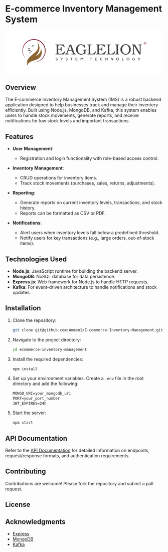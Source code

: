 
# E-commerce Inventory Management System

![Inventory Management](./ELST.svg)

## Overview

The E-commerce Inventory Management System (IMS) is a robust backend application designed to help businesses track and manage their inventory efficiently. Built using Node.js, MongoDB, and Kafka, this system enables users to handle stock movements, generate reports, and receive notifications for low stock levels and important transactions.

## Features

- **User Management**:
  - Registration and login functionality with role-based access control.
  
- **Inventory Management**:
  - CRUD operations for inventory items.
  - Track stock movements (purchases, sales, returns, adjustments).
  
- **Reporting**:
  - Generate reports on current inventory levels, transactions, and stock history.
  - Reports can be formatted as CSV or PDF.
  
- **Notifications**:
  - Alert users when inventory levels fall below a predefined threshold.
  - Notify users for key transactions (e.g., large orders, out-of-stock items).

## Technologies Used

- **Node.js**: JavaScript runtime for building the backend server.
- **MongoDB**: NoSQL database for data persistence.
- **Express.js**: Web framework for Node.js to handle HTTP requests.
- **Kafka**: For event-driven architecture to handle notifications and stock updates.

## Installation

1. Clone the repository:

   ```bash
   git clone git@github.com:Ammen1/E-commerce-Inventory-Management.git
   ```

2. Navigate to the project directory:

   ```bash
   cd ecommerce-inventory-management
   ```

3. Install the required dependencies:

   ```bash
   npm install
   ```

4. Set up your environment variables. Create a `.env` file in the root directory and add the following:

   ```env
   MONGO_URI=your_mongodb_uri
   PORT=your_port_number
   JWT_EXPIRES=24h
   ```

5. Start the server:

   ```bash
   npm start
   ```

## API Documentation

Refer to the [API Documentation](./api-documentation.md) for detailed information on endpoints, request/response formats, and authentication requirements.

## Contributing

Contributions are welcome! Please fork the repository and submit a pull request.

## License


## Acknowledgments

- [Express](https://expressjs.com/)
- [MongoDB](https://www.mongodb.com/)
- [Kafka](https://kafka.apache.org/)

```
